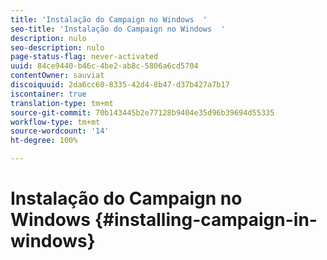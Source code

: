 ```yaml
---
title: 'Instalação do Campaign no Windows  '
seo-title: 'Instalação do Campaign no Windows  '
description: nulo
seo-description: nulo
page-status-flag: never-activated
uuid: 84ce9440-b46c-4be2-ab8c-5806a6cd5704
contentOwner: sauviat
discoiquuid: 2da6cc60-8335-42d4-8b47-d37b427a7b17
iscontainer: true
translation-type: tm+mt
source-git-commit: 70b143445b2e77128b9404e35d96b39694d55335
workflow-type: tm+mt
source-wordcount: '14'
ht-degree: 100%

---
```



# Instalação do Campaign no Windows {#installing-campaign-in-windows}

